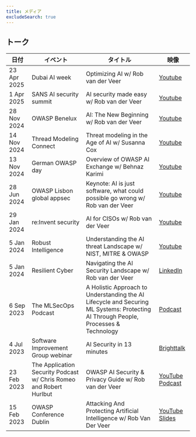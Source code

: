 ```yaml
---
title: メディア
excludeSearch: true
---
```


## トーク

| 日付 | イベント | タイトル | 映像 |
| - | - | - | - |
| 23 Apr 2025 | Dubai AI week | Optimizing AI w/ Rob van der Veer | [Youtube](https://www.youtube.com/watch?v=HbtIccHgrNA) | 
| 1 Apr 2025 | SANS AI security summit | AI security made easy w/ Rob van der Veer | [Youtube](https://www.youtube.com/watch?v=iWnYSdj9rxE) | 
| 28 Nov 2024 | OWASP Benelux | AI: The New Beginning w/ Rob van der Veer | [Youtube](https://www.youtube.com/watch?v=UrzIHmecXnk) |
| 14 Nov 2024 | Thread Modeling Connect | Threat modeling in the Age of AI w/ Susanna Cox | [Youtube](https://www.youtube.com/watch?v=cTbAD9K_FqA&t=1788s) |
| 13 Nov 2024 | German OWASP day | Overview of OWASP AI Exchange w/ Behnaz Karimi | [Youtube](https://www.youtube.com/watch?v=WLIx5jMyJ_A) |
| 28 Jun 2024 | OWASP Lisbon global appsec | Keynote: AI is just software, what could possible go wrong w/ Rob van der Veer | [Youtube](https://www.youtube.com/watch?v=43cv4f--UU4) |
| 29 Jan 2024 | re:Invent security | AI for CISOs w/ Rob van der Veer | [Youtube](https://www.youtube.com/watch?v=wSSGK2HJPoo/) |
| 5 Jan 2024 | Robust Intelligence | Understanding the AI threat Landscape w/ NIST, MITRE & OWASP | [Youtube](https://www.robustintelligence.com/resource-center/ai-security-understanding-the-threat-landscape) |
| 5 Jan 2024 | Resilient Cyber | Navigating the AI Security Landscape w/ Rob van der Veer | [LinkedIn](https://www.linkedin.com/posts/robvanderveer_in-this-episode-i-sit-down-with-ai-and-software-activity-7147942906060800001-b8RO/) |
| 6 Sep 2023 | The MLSecOps Podcast | A Holistic Approach to Understanding the AI Lifecycle and Securing ML Systems: Protecting AI Through People, Processes & Technology | [Podcast](https://mlsecops.com/podcast/a-holistic-approach-to-understanding-the-ai-lifecycle-and-securing-ml-systems-protecting-ai-through-people-processes-technology) |
| 4 Jul 2023 | Software Improvement Group webinar | AI Security in 13 minutes | [Brighttalk](https://www.brighttalk.com/webcast/19697/586526) |
| 23 Feb 2023 | The Application Security Podcast w/ Chris Romeo and Robert Hurlbut | OWASP AI Security & Privacy Guide w/ Rob van der Veer | [YouTube](https://www.youtube.com/watch?v=SLdn3AwlCAk&) [Podcast](https://www.buzzsprout.com/1730684/12313155-rob-van-der-veer-owasp-ai-security-privacy-guide) |
| 15 Feb 2023 | OWASP Conference Dublin | Attacking And Protecting Artificial Intelligence w/ Rob Van Der Veer | [YouTube](https://www.youtube.com/watch?v=ABmWHnFrMqI) [Slides](https://github.com/OWASP/www-project-ai-security-and-privacy-guide/blob/main/assets/images/20230215-Rob-AIsecurity-Appsec-ForSharing.pdf?raw=true) |

